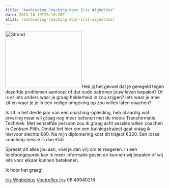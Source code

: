 ```yaml
---
title: "Aanbieding Coaching door Iris Wigboldus"
date: 2013-10-19T20:10:20Z
alias: /aanbieding-coaching-door-iris-wigboldus/
---
```

<img class="alignright size-medium wp-image-505" alt="Strand" src="https://res.cloudinary.com/piith/image/upload/2013/10/IMG_2352-240x180.jpg" width="240" height="180" />Heb jij het gevoel dat je geregeld tegen dezelfde problemen aanloopt of dat oude patronen jouw leven bepalen?
Of is er iets anders waar je graag helderheid in zou krijgen?
Iets waar je mee zit en waar je je in een veilige omgeving op zou willen laten coachen?
<!--more-->
Ik zit in het derde jaar van een coaching-opleiding, heb al aardig wat ervaring maar wil graag nog meer oefenen met de mooie Transformatie Techniek.
Met eenzelfde persoon zou ik graag acht sessies willen coachen in Centrum Piith.
Omdat het hier om een trainingstraject gaat vraag ik hiervoor slechts €80.
Na mijn diplomering kost dit traject €320.
Een losse coaching-sessie is dan €50.

Spreekt dit alles jou aan, voel je dan vrij om te reageren. In een telefoongesprek kan ik meer informatie geven en kunnen wij bepalen of wij iets voor elkaar kunnen betekenen.

Ik hoor het graag!

<a title="Iris Wigboldus" href="https://piith.nl/wie-doet-wat/iris-wigboldus/">Iris Wigboldus</a>
<a href="http://voetreflexiris.nl/">Voetreflex Iris</a>
06 49940218